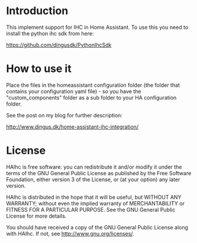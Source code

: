 # Introduction

This implement support for IHC in Home Assistant. To use this you need to install the python ihc sdk from here:

https://github.com/dingusdk/PythonIhcSdk


# How to use it

Place the files in the homeassistant configuration folder (the folder that contains your configuration yaml file) - so you have the "custom_components" folder as a sub folder to your HA configuration folder.

See the post on my blog for further description:

http://www.dingus.dk/home-assistant-ihc-integration/

# License

HAIhc is free software: you can redistribute it and/or modify
it under the terms of the GNU General Public License as published by
the Free Software Foundation, either version 3 of the License, or
(at your option) any later version.

HAIhc is distributed in the hope that it will be useful,
but WITHOUT ANY WARRANTY; without even the implied warranty of
MERCHANTABILITY or FITNESS FOR A PARTICULAR PURPOSE.  See the
GNU General Public License for more details.

You should have received a copy of the GNU General Public License
along with HAIhc.  If not, see <http://www.gnu.org/licenses/>.


